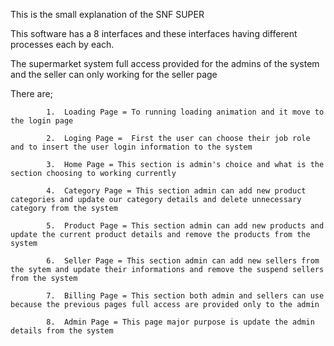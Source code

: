 This is the small explanation of the  SNF SUPER

This software has a 8 interfaces and these interfaces having different processes each by each.

The supermarket system full access provided for the admins of the system and the seller can only working for the seller page

There are;

            1.  Loading Page = To running loading animation and it move to the login page 
            
            2.  Loging Page =  First the user can choose their job role and to insert the user login information to the system 
            
            3.  Home Page = This section is admin's choice and what is the section choosing to working currently
            
            4.  Category Page = This section admin can add new product categories and update our category details and delete unnecessary category from the system
            
            5.  Product Page = This section admin can add new products and update the current product details and remove the products from the system
            
            6.  Seller Page = This section admin can add new sellers from the sytem and update their informations and remove the suspend sellers from the system
            
            7.  Billing Page = This section both admin and sellers can use because the previous pages full access are provided only to the admin 
            
            8.  Admin Page = This page major purpose is update the admin details from the system
        
